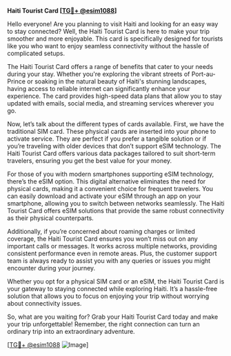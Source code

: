 **Haiti Tourist Card [[TG💪+ @esim1088](https://t.me/s/esim1088)]**

Hello everyone! Are you planning to visit Haiti and looking for an easy way to stay connected? Well, the Haiti Tourist Card is here to make your trip smoother and more enjoyable. This card is specifically designed for tourists like you who want to enjoy seamless connectivity without the hassle of complicated setups.

The Haiti Tourist Card offers a range of benefits that cater to your needs during your stay. Whether you're exploring the vibrant streets of Port-au-Prince or soaking in the natural beauty of Haiti's stunning landscapes, having access to reliable internet can significantly enhance your experience. The card provides high-speed data plans that allow you to stay updated with emails, social media, and streaming services wherever you go.

Now, let’s talk about the different types of cards available. First, we have the traditional SIM card. These physical cards are inserted into your phone to activate service. They are perfect if you prefer a tangible solution or if you’re traveling with older devices that don’t support eSIM technology. The Haiti Tourist Card offers various data packages tailored to suit short-term travelers, ensuring you get the best value for your money.

For those of you with modern smartphones supporting eSIM technology, there’s the eSIM option. This digital alternative eliminates the need for physical cards, making it a convenient choice for frequent travelers. You can easily download and activate your eSIM through an app on your smartphone, allowing you to switch between networks seamlessly. The Haiti Tourist Card offers eSIM solutions that provide the same robust connectivity as their physical counterparts.

Additionally, if you’re concerned about roaming charges or limited coverage, the Haiti Tourist Card ensures you won’t miss out on any important calls or messages. It works across multiple networks, providing consistent performance even in remote areas. Plus, the customer support team is always ready to assist you with any queries or issues you might encounter during your journey.

Whether you opt for a physical SIM card or an eSIM, the Haiti Tourist Card is your gateway to staying connected while exploring Haiti. It’s a hassle-free solution that allows you to focus on enjoying your trip without worrying about connectivity issues.

So, what are you waiting for? Grab your Haiti Tourist Card today and make your trip unforgettable! Remember, the right connection can turn an ordinary trip into an extraordinary adventure.

[[TG💪+ @esim1088](https://t.me/s/esim1088) ![Image](https://i.postimg.cc/Y0z9fWf4/image.png)]